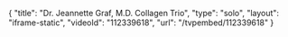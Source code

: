 {
    "title": "Dr. Jeannette Graf, M.D. Collagen Trio",
    "type": "solo",
    "layout": "iframe-static",
    "videoId": "112339618",
    "url": "\/tvpembed\/112339618"
}